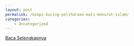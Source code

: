 ```yaml
---
layout: post
permalink: /mimpi-kucing-peliharaan-mati-menurut-islam/
categories:
    - Uncategorized
---
```


[Baca Selengkapnya](/10)
